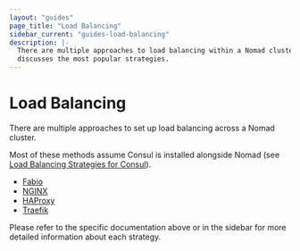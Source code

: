 ```yaml
---
layout: "guides"
page_title: "Load Balancing"
sidebar_current: "guides-load-balancing"
description: |-
  There are multiple approaches to load balancing within a Nomad cluster. This
  discusses the most popular strategies.
---
```


# Load Balancing

There are multiple approaches to set up load balancing across a Nomad cluster.

Most of these methods assume Consul is installed alongside Nomad (see [Load
Balancing Strategies for
Consul](https://www.hashicorp.com/blog/load-balancing-strategies-for-consul)).

- [Fabio](/guides/load-balancing/fabio.html)
- [NGINX](/guides/load-balancing/nginx.html)
- [HAProxy](/guides/load-balancing/haproxy.html)
- [Traefik](/guides/load-balancing/traefik.html)

Please refer to the specific documentation above or in the sidebar for more
detailed information about each strategy.

